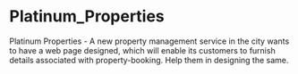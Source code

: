 # Platinum_Properties
Platinum Properties - A new property management service in the city wants to have a web page designed, which will enable its customers to furnish details associated with property-booking. Help them in designing the same. 

